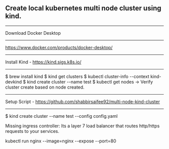 ## Create local kubernetes multi node cluster using kind.
***********************
Download Docker Desktop
***********************
https://www.docker.com/products/docker-desktop/

***********************
Install Kind - https://kind.sigs.k8s.io/
***********************
$ brew install kind
$ kind get clusters
$ kubectl cluster-info --context kind-devkind
$ kind create cluster --name test
$ kubectl get nodes -> Verify cluster create based on node created.


***********************
Setup Script - https://github.com/shabbirsaifee92/multi-node-kind-cluster
***********************

$ kind create cluster --name test --config config.yaml

Missing ingress controller:
Its a layer 7 load balancer that routes http/https requests to your services.




kubectl run nginx --image=nginx --expose --port=80